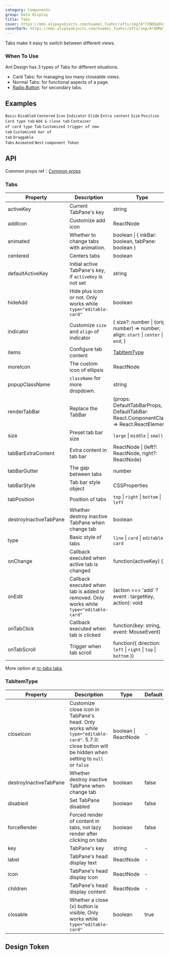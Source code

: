 ```yaml
---
category: Components
group: Data Display
title: Tabs
cover: https://mdn.alipayobjects.com/huamei_7uahnr/afts/img/A*72NDQqXkyOEAAAAAAAAAAAAADrJ8AQ/original
coverDark: https://mdn.alipayobjects.com/huamei_7uahnr/afts/img/A*8HMoTZUoSGoAAAAAAAAAAAAADrJ8AQ/original
---
```


Tabs make it easy to switch between different views.

### When To Use

Ant Design has 3 types of Tabs for different situations.

- Card Tabs: for managing too many closeable views.
- Normal Tabs: for functional aspects of a page.
- [Radio.Button](/components/radio/#components-radio-demo-radiobutton): for secondary tabs.

## Examples

<!-- prettier-ignore -->
<code src="./demo/basic.tsx">Basic</code>
<code src="./demo/disabled.tsx">Disabled</code>
<code src="./demo/centered.tsx">Centered</code>
<code src="./demo/icon.tsx">Icon</code>
<code src="./demo/custom-indicator.tsx">Indicator</code>
<code src="./demo/slide.tsx">Slide</code>
<code src="./demo/extra.tsx">Extra content</code>
<code src="./demo/size.tsx">Size</code>
<code src="./demo/position.tsx">Position</code>
<code src="./demo/card.tsx">Card type tab</code>
<code src="./demo/editable-card.tsx">Add & close tab</code>
<code src="./demo/card-top.tsx" compact background="grey" debug>Container of card type Tab</code>
<code src="./demo/custom-add-trigger.tsx">Customized trigger of new tab</code>
<code src="./demo/custom-tab-bar.tsx">Customized bar of tab</code>
<code src="./demo/custom-tab-bar-node.tsx">Draggable Tabs</code>
<code src="./demo/animated.tsx" debug>Animated</code>
<code src="./demo/nest.tsx" debug>Nest</code>
<code src="./demo/component-token.tsx" debug>component Token</code>

## API

Common props ref：[Common props](/docs/react/common-props)

### Tabs

<!-- prettier-ignore -->
| Property | Description | Type | Default | Version |
| --- | --- | --- | --- | --- |
| activeKey | Current TabPane's key | string | - |  |
| addIcon | Customize add icon | ReactNode | - | 4.4.0 |
| animated | Whether to change tabs with animation. | boolean \| { inkBar: boolean, tabPane: boolean } | { inkBar: true, tabPane: false } |  |
| centered | Centers tabs | boolean | false | 4.4.0 |
| defaultActiveKey | Initial active TabPane's key, if `activeKey` is not set | string | - |  |
| hideAdd | Hide plus icon or not. Only works while `type="editable-card"` | boolean | false |  |
| indicator | Customize `size` and `align` of indicator | { size?: number \| (origin: number) => number; align: `start` \| `center` \| `end`; } | - | 5.13.0 |
| items | Configure tab content | [TabItemType](#tabitemtype) | [] | 4.23.0 |
| moreIcon | The custom icon of ellipsis | ReactNode | &lt;EllipsisOutlined /> | 4.14.0 |
| popupClassName | `className` for more dropdown. | string | - | 4.21.0 |
| renderTabBar | Replace the TabBar | (props: DefaultTabBarProps, DefaultTabBar: React.ComponentClass) => React.ReactElement | - |  |
| size | Preset tab bar size | `large` \| `middle` \| `small` | `middle` |  |
| tabBarExtraContent | Extra content in tab bar | ReactNode \| {left?: ReactNode, right?: ReactNode} | - | object: 4.6.0 |
| tabBarGutter | The gap between tabs | number | - |  |
| tabBarStyle | Tab bar style object | CSSProperties | - |  |
| tabPosition | Position of tabs | `top` \| `right` \| `bottom` \| `left` | `top` |  |
| destroyInactiveTabPane | Whether destroy inactive TabPane when change tab | boolean | false |  |
| type | Basic style of tabs | `line` \| `card` \| `editable-card` | `line` |  |
| onChange | Callback executed when active tab is changed | function(activeKey) {} | - |  |
| onEdit | Callback executed when tab is added or removed. Only works while `type="editable-card"` | (action === 'add' ? event : targetKey, action): void | - |  |
| onTabClick | Callback executed when tab is clicked | function(key: string, event: MouseEvent) | - |  |
| onTabScroll | Trigger when tab scroll | function({ direction: `left` \| `right` \| `top` \| `bottom` }) | - | 4.3.0 |

More option at [rc-tabs tabs](https://github.com/react-component/tabs#tabs)

### TabItemType

| Property | Description | Type | Default | Version |
| --- | --- | --- | --- | --- |
| closeIcon | Customize close icon in TabPane's head. Only works while `type="editable-card"`. 5.7.0: close button will be hidden when setting to `null` or `false` | boolean \| ReactNode | - |  |
| destroyInactiveTabPane | Whether destroy inactive TabPane when change tab | boolean | false | 5.11.0 |
| disabled | Set TabPane disabled | boolean | false |  |
| forceRender | Forced render of content in tabs, not lazy render after clicking on tabs | boolean | false |  |
| key | TabPane's key | string | - |  |
| label | TabPane's head display text | ReactNode | - |  |
| icon | TabPane's head display icon | ReactNode | - | 5.12.0 |
| children | TabPane's head display content | ReactNode | - |  |
| closable | Whether a close (x) button is visible, Only works while `type="editable-card"` | boolean | true |  |

## Design Token

<ComponentTokenTable component="Tabs"></ComponentTokenTable>

